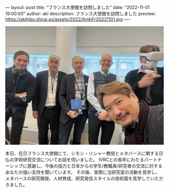 —
layout: post
title: “フランス大使館を訪問しました”
date: “2022-11-01 19:00:00”
author: aki
description: フランス大使館を訪問しました
preview: https://akihiko.shirai.as/assets/2022/AmbFr20221101.jpg
—-

![AmbFr20221101.jpg](/assets/2022/AmbFr20221101.jpg)

本日、在日フランス大使館にて、シモン・リシャー教授とメタバースに関する日仏の学術研究交流についてお話を伺いました。  IVRCとの長年にわたるパートナーシップに感謝し、今後の協力と日本からの学生/教職員/研究者の交流に対するあなたの強い支持を聞いています。 その後、実際に当研究室の活動を見学し、メタバースの研究開発、人材育成、研究発信スタイルの技術面を見学していただきました。